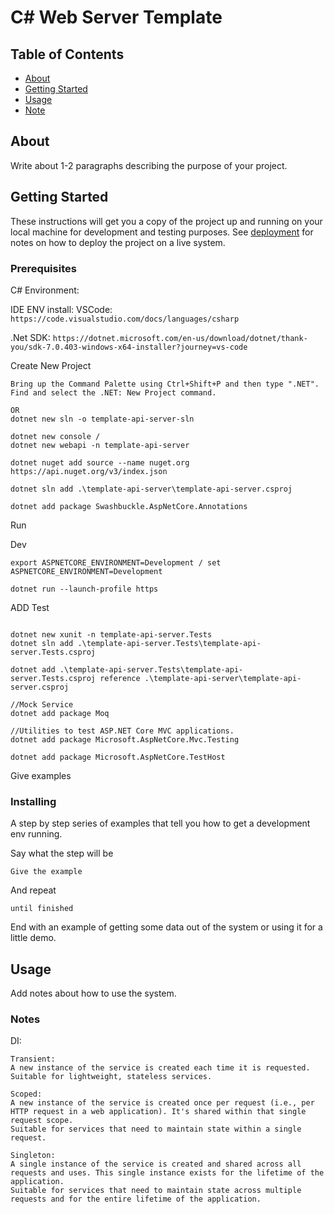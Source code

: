 # C# Web Server Template

## Table of Contents

- [About](#about)
- [Getting Started](#getting_started)
- [Usage](#usage)
- [Note](#notes)

## About <a name = "about"></a>

Write about 1-2 paragraphs describing the purpose of your project.

## Getting Started <a name = "getting_started"></a>

These instructions will get you a copy of the project up and running on your local machine for development and testing purposes. See [deployment](#deployment) for notes on how to deploy the project on a live system.

### Prerequisites

C# Environment:

IDE ENV install:
VSCode: 
```https://code.visualstudio.com/docs/languages/csharp```

.Net SDK:
```https://dotnet.microsoft.com/en-us/download/dotnet/thank-you/sdk-7.0.403-windows-x64-installer?journey=vs-code```


Create New Project
```
Bring up the Command Palette using Ctrl+Shift+P and then type ".NET".
Find and select the .NET: New Project command.

OR
dotnet new sln -o template-api-server-sln

dotnet new console / 
dotnet new webapi -n template-api-server

dotnet nuget add source --name nuget.org https://api.nuget.org/v3/index.json

dotnet sln add .\template-api-server\template-api-server.csproj

dotnet add package Swashbuckle.AspNetCore.Annotations
```


Run

Dev
```
export ASPNETCORE_ENVIRONMENT=Development / set ASPNETCORE_ENVIRONMENT=Development

dotnet run --launch-profile https
```



ADD Test
```

dotnet new xunit -n template-api-server.Tests
dotnet sln add .\template-api-server.Tests\template-api-server.Tests.csproj

dotnet add .\template-api-server.Tests\template-api-server.Tests.csproj reference .\template-api-server\template-api-server.csproj

//Mock Service
dotnet add package Moq

//Utilities to test ASP.NET Core MVC applications.
dotnet add package Microsoft.AspNetCore.Mvc.Testing

dotnet add package Microsoft.AspNetCore.TestHost
```

Give examples


### Installing

A step by step series of examples that tell you how to get a development env running.

Say what the step will be

```
Give the example
```

And repeat

```
until finished
```

End with an example of getting some data out of the system or using it for a little demo.

## Usage <a name = "usage"></a>

Add notes about how to use the system.



### Notes  <a name = "notes"></a>

DI:

```
Transient:
A new instance of the service is created each time it is requested.
Suitable for lightweight, stateless services.
```

```
Scoped:
A new instance of the service is created once per request (i.e., per HTTP request in a web application). It's shared within that single request scope.
Suitable for services that need to maintain state within a single request.
```


```
Singleton:
A single instance of the service is created and shared across all requests and uses. This single instance exists for the lifetime of the application.
Suitable for services that need to maintain state across multiple requests and for the entire lifetime of the application.
```
